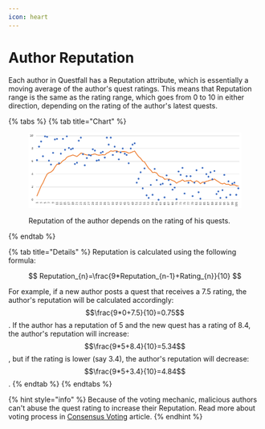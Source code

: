```yaml
---
icon: heart
---
```


# Author Reputation

Each author in Questfall has a Reputation attribute, which is essentially a moving average of the author's quest ratings. This means that Reputation range is the same as the rating range, which goes from 0 to 10 in either direction, depending on the rating of the author's latest quests.

{% tabs %}
{% tab title="Chart" %}
<figure><img src="../.gitbook/assets/image (3).png" alt=""><figcaption><p>Reputation of the author depends on the rating of his quests.</p></figcaption></figure>
{% endtab %}

{% tab title="Details" %}
Reputation is calculated using the following formula:

$$
Reputation_{n}=\frac{9*Reputation_{n-1}+Rating_{n}}{10}
$$

For example, if a new author posts a quest that receives a 7.5 rating, the author's reputation will be calculated accordingly: $$\frac{9*0+7.5}{10}=0.75$$. If the author has a reputation of 5 and the new quest has a rating of 8.4, the author's reputation will increase: $$\frac{9*5+8.4}{10}=5.34$$, but if the rating is lower (say 3.4), the author's reputation will decrease: $$\frac{9*5+3.4}{10}=4.84$$.
{% endtab %}
{% endtabs %}

{% hint style="info" %}
Because of the voting mechanic, malicious authors can't abuse the quest rating to increase their Reputation. Read more about voting process in [Consensus Voting](voting.md) article.
{% endhint %}


